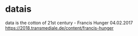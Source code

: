 # datais

data is the cotton of 21st century - Francis Hunger 04.02.2017 https://2018.transmediale.de/content/francis-hunger
